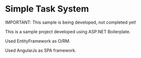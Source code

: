 Simple Task System
=====================

IMPORTANT: This sample is being developed, not completed yet!

This is a sample project developed using ASP.NET Boilerplate.

Used EntityFramework as O/RM.

Used AngularJs as SPA framework.

